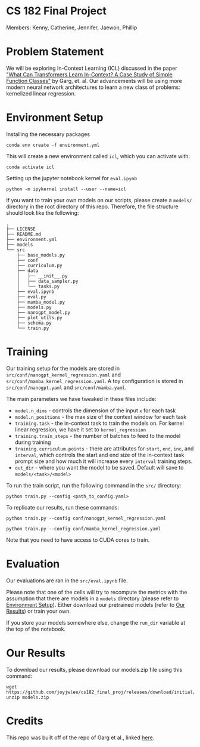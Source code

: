 # CS 182 Final Project
Members: Kenny, Catherine, Jennifer, Jaewon, Phillip

# Problem Statement
We will be exploring In-Context Learning (ICL) discussed in the paper ["What Can Transformers Learn In-Context? A Case Study of Simple Function Classes"](https://arxiv.org/abs/2208.01066) by Garg, et. al. Our advancements will be using more modern neural network architectures to learn a new class of problems: kernelized linear regression.

# Environment Setup
Installing the necessary packages
```
conda env create -f environment.yml
```
This will create a new environment called `icl`, which you can activate with:
```
conda activate icl
```

Setting up the jupyter notebook kernel for `eval.ipynb`
```
python -m ipykernel install --user --name=icl
```

If you want to train your own models on our scripts, please create a `models/` directory in the root directory of this repo. Therefore, the file structure should look like the following:
```
.
├── LICENSE
├── README.md
├── environment.yml
├── models
└── src
    ├── base_models.py
    ├── conf
    ├── curriculum.py
    ├── data
    │   ├── __init__.py
    │   ├── data_sampler.py
    │   └── tasks.py
    ├── eval.ipynb
    ├── eval.py
    ├── mamba_model.py
    ├── models.py
    ├── nanogpt_model.py
    ├── plot_utils.py
    ├── schema.py
    └── train.py
```

# Training
Our training setup for the models are stored in `src/conf/nanogpt_kernel_regression.yaml` and `src/conf/mamba_kernel_regression.yaml`. A toy configuration is stored in `src/conf/nanogpt.yaml` and `src/conf/mamba.yaml`.

The main parameters we have tweaked in these files include:
* `model.n_dims` - controls the dimension of the input `x` for each task
* `model.n_positions` - the max size of the context window for each task
* `training.task` - the in-context task to train the models on. For kernel linear regression, we have it set to `kernel_regression`
* `training.train_steps` - the number of batches to feed to the model during training
* `training.curriculum.points` - there are attributes for `start`, `end`, `inc`, and `interval`, which controls the start and end size of the in-context task prompt size and how much it will increase every `interval` training steps.
* `out_dir` - where you want the model to be saved. Default will save to `models/<task>/<model>`

To run the train script, run the following command in the `src/` directory:
```
python train.py --config <path_to_config.yaml>
```
To replicate our results, run these commands:
```
python train.py --config conf/nanogpt_kernel_regression.yaml

python train.py --config conf/mamba_kernel_regression.yaml
```
Note that you need to have access to CUDA cores to train.

# Evaluation
Our evaluations are ran in the `src/eval.ipynb` file. 

Please note that one of the cells will try to recompute the metrics with the assumption that there are models in a `models` directory (please refer to [Environment Setup](#environment-setup)). Either download our pretrained models (refer to [Our Results](#our-results)) or train your own. 

If you store your models somewhere else, change the `run_dir` variable at the top of the notebook.

# Our Results
To download our results, please download our models.zip file using this command:
```
wget https://github.com/joyjwlee/cs182_final_proj/releases/download/initial/models.zip
unzip models.zip
```

# Credits
This repo was built off of the repo of Garg et al., linked [here](https://github.com/dtsip/in-context-learning).